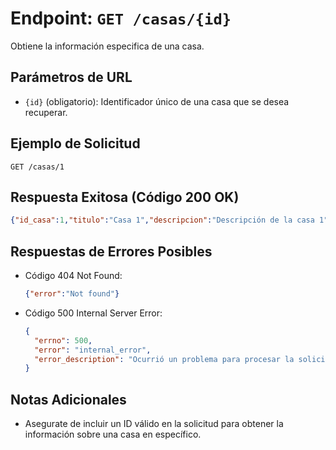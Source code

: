 # Endpoint: `GET /casas/{id}`

Obtiene la información especifica de una casa.

## Parámetros de URL
- `{id}` (obligatorio): Identificador único de una casa que se desea recuperar.

## Ejemplo de Solicitud
```http
GET /casas/1
```

## Respuesta Exitosa (Código 200 OK)
```json
{"id_casa":1,"titulo":"Casa 1","descripcion":"Descripción de la casa 1","precio":"250000.00","ubicacion":"Ubicación 1","habitaciones":3,"baños":2,"id_usuario":1}
```

## Respuestas de Errores Posibles
- Código 404 Not Found:

  ```json
  {"error":"Not found"}
  ```

- Código 500 Internal Server Error:
  ```json
  {
    "errno": 500,
    "error": "internal_error",
    "error_description": "Ocurrió un problema para procesar la solicitud"
  }
  ``` 

## Notas Adicionales

- Asegurate de incluir un ID válido en la solicitud para obtener la información
  sobre una casa en específico.